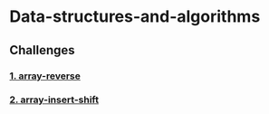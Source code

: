 # Data-structures-and-algorithms

## Challenges


### [1. array-reverse](./reverse%20array/)

### [2. array-insert-shift](./array-insert-shift/)
